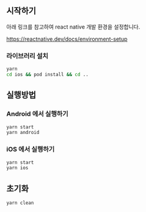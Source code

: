 ## 시작하기

아래 링크를 참고하여 react native 개발 환경을 설정합니다.

https://reactnative.dev/docs/environment-setup

### 라이브러리 설치

```sh
yarn
cd ios && pod install && cd ..

```

## 실행방법

### Android 에서 실행하기

```sh
yarn start
yarn android
```

### iOS 에서 실행하기

```sh
yarn start
yarn ios
```

## 초기화

```sh
yarn clean
```
